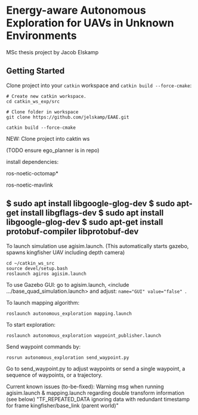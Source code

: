 # Energy-aware Autonomous Exploration for UAVs in Unknown Environments #
MSc thesis project by Jacob Elskamp




## Getting Started
Clone project into your `catkin` workspace and `catkin build --force-cmake`:
```
# Create new catkin workspace.
cd catkin_ws_exp/src

# Clone folder in workspace
git clone https://github.com/jelskamp/EAAE.git

catkin build --force-cmake
```

NEW:
Clone project into caktin ws

(TODO ensure ego_planner is in repo)

install dependencies:

ros-noetic-octomap*

ros-noetic-mavlink

$ sudo apt install libgoogle-glog-dev 
$ sudo apt-get install libgflags-dev
$ sudo apt install libgoogle-glog-dev
$ sudo apt-get install protobuf-compiler libprotobuf-dev
-------------------------















To launch simulation use agisim.launch. (This automatically starts gazebo, spawns kingfisher UAV including depth camera)

```
cd ~/catkin_ws_src
source devel/setup.bash
roslaunch agiros agisim.launch
```

To use Gazebo GUI: go to agisim.launch, <include .../base_quad_simulation.launch> and adjust: ```name="GUI" value="false" ```.

To launch mapping algorithm:
```
roslaunch autonomous_exploration mapping.launch
```

To start exploration:
```
roslaunch autonomous_exploration waypoint_publisher.launch
```



Send waypoint commands by:
```
rosrun autonomous_exploration send_waypoint.py
```
Go to send_waypoint.py to adjust waypoints or send a single waypoint, a sequence of waypoints, or a trajectory. 





Current known issues (to-be-fixed):
Warning msg when running agisim.launch & mapping.launch regarding double transform information (see below)
"TF_REPEATED_DATA ignoring data with redundant timestamp for frame kingfisher/base_link (parent world)"

